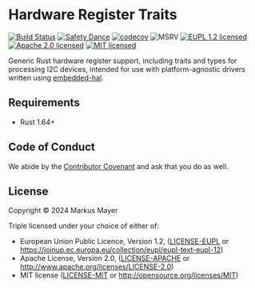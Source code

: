 # Hardware Register Traits

[![Build Status][build-image]][build-link]
[![Safety Dance][safety-image]][safety-link]
[![codecov][codecov-image]][codecov-link]
![MSRV][msrv-image]
[![EUPL 1.2 licensed][license-eupl-image]][license-eupl-link]
[![Apache 2.0 licensed][license-apache-image]][license-apache-link]
[![MIT licensed][license-mit-image]][license-mit-link]

Generic Rust hardware register support, including traits and types for processing
I2C devices, intended for use with
platform-agnostic drivers written using [embedded-hal].

## Requirements

- Rust 1.64+

## Code of Conduct

We abide by the [Contributor Covenant][cc] and ask that you do as well.

## License

Copyright © 2024 Markus Mayer

Triple licensed under your choice of either of:

- European Union Public Licence, Version 1.2, ([LICENSE-EUPL](LICENSE-EUPL)
  or https://joinup.ec.europa.eu/collection/eupl/eupl-text-eupl-12)
- Apache License, Version 2.0, ([LICENSE-APACHE](LICENSE-APACHE) or http://www.apache.org/licenses/LICENSE-2.0)
- MIT license ([LICENSE-MIT](LICENSE-MIT) or http://opensource.org/licenses/MIT)

[//]: # (badges)

[build-image]: https://github.com/sunsided/hardware-registers/workflows/Rust/badge.svg

[build-link]: https://github.com/sunsided/hardware-registers/actions

[safety-image]: https://img.shields.io/badge/unsafe-forbidden-success.svg

[safety-link]: https://github.com/rust-secure-code/safety-dance/

[msrv-image]: https://img.shields.io/badge/rustc-1.64+-blue.svg

[license-eupl-image]: https://img.shields.io/badge/license-EUPL_1.2-blue.svg

[license-apache-image]: https://img.shields.io/badge/license-Apache_2.0-blue.svg

[license-mit-image]: https://img.shields.io/badge/license-MIT-blue.svg

[license-apache-link]: https://github.com/sunsided/hardware-registers/blob/develop/LICENSE-APACHE

[license-mit-link]: https://github.com/sunsided/hardware-registers/blob/develop/LICENSE-MIT

[license-eupl-link]: https://github.com/sunsided/hardware-registers/blob/develop/LICENSE-EUPL

[embedded-hal]: https://docs.rs/embedded-hal/


[codecov-image]: https://codecov.io/gh/sunsided/hardware-registers/graph/badge.svg?token=lYrBfZQ1nh

[codecov-link]: https://codecov.io/gh/sunsided/hardware-registers


[cc]: https://contributor-covenant.org
